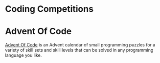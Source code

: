 # Coding Competitions

# Advent Of Code

[Advent Of Code](https://adventofcode.com/) is an Advent calendar of small programming puzzles for a variety of skill sets and skill levels that can be solved in any programming language you like.
